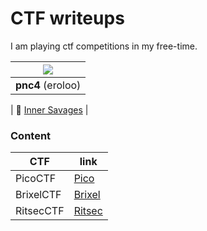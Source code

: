 # CTF writeups

I am playing ctf competitions in my free-time. 



| ![](https://github.com/eroloo.png?size=150)     |
|:-----------------------------------------------:|
| **pnc4** (eroloo)                              |

| :muscle: [Inner Savages](https://ctftime.org/team/87451) |


### Content

| CTF           | link                                                         |
|---------------|--------------------------------------------------------------|
| PicoCTF       | [Pico](https://github.com/eroloo/ctf/tree/main/picoCTF)      |
| BrixelCTF     | [Brixel](https://github.com/eroloo/ctf/tree/main/BrixelCTF)  |
| RitsecCTF     | [Ritsec](https://github.com/eroloo/ctf/tree/main/RITSEC_CTF) |
